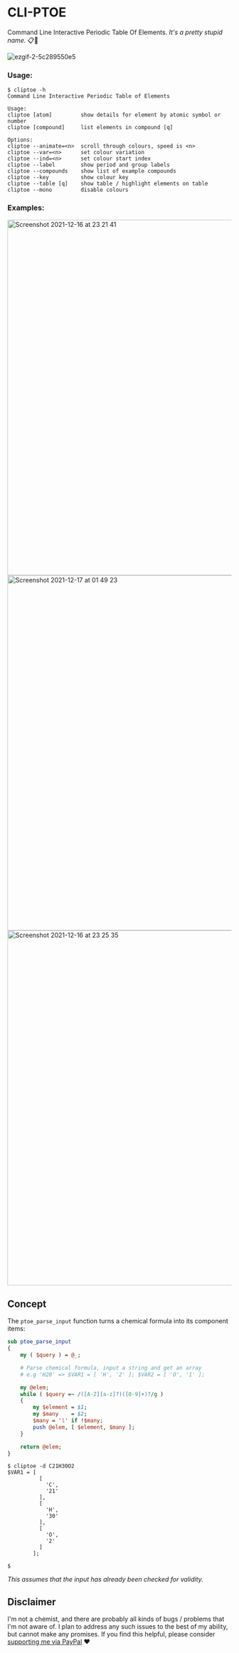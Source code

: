 # CLI-PTOE
Command Line Interactive Periodic Table Of Elements.
_It's a pretty stupid name._ 📋🦶

![ezgif-2-5c289550e5](https://user-images.githubusercontent.com/54200401/146476909-0a99cc8e-73b7-41ee-9ca6-74fe06c93858.gif)

### Usage:

```
$ cliptoe -h
Command Line Interactive Periodic Table of Elements

Usage:
cliptoe [atom]         show details for element by atomic symbol or number
cliptoe [compound]     list elements in compound [q]

Options:
cliptoe --animate=<n>  scroll through colours, speed is <n>
cliptoe --var=<n>      set colour variation
cliptoe --ind=<n>      set colour start index
cliptoe --label        show period and group labels
cliptoe --compounds    show list of example compounds
cliptoe --key          show colour key
cliptoe --table [q]    show table / highlight elements on table
cliptoe --mono         disable colours
```

### Examples:

<img width="797" alt="Screenshot 2021-12-16 at 23 21 41" src="https://user-images.githubusercontent.com/54200401/146463348-203dc15b-2afc-4971-863c-f53712fbe4c0.png">

<img width="796" alt="Screenshot 2021-12-17 at 01 49 23" src="https://user-images.githubusercontent.com/54200401/146476257-dd5d420f-5c7c-4987-b6fc-089632c800ee.png">

<img width="796" alt="Screenshot 2021-12-16 at 23 25 35" src="https://user-images.githubusercontent.com/54200401/146463668-d257bdf7-6e5a-4380-804a-2a4659b7615a.png">

## Concept
The `ptoe_parse_input` function turns a chemical formula into its component items:
```perl
sub ptoe_parse_input
{
    my ( $query ) = @_;

    # Parse chemical formula, input a string and get an array
    # e.g 'H20' => $VAR1 = [ 'H', '2' ]; $VAR2 = [ 'O', '1' ];

    my @elem;
    while ( $query =~ /([A-Z][a-z]?)([0-9]+)?/g )
    {
        my $element = $1;
        my $many    = $2;
        $many = '1' if !$many;
        push @elem, [ $element, $many ];
    }

    return @elem;
}
```
```
$ cliptoe -d C21H30O2
$VAR1 = [
          [
            'C',
            '21'
          ],
          [
            'H',
            '30'
          ],
          [
            'O',
            '2'
          ]
        ];

$ 
```
_This assumes that the input has already been checked for validity._

## Disclaimer
I'm not a chemist, and there are probably all kinds of bugs / problems that I'm not aware of.
I plan to address any such issues to the best of my ability, but cannot make any promises.
If you find this helpful, please consider [supporting me via PayPal](https://www.paypal.com/donate/?hosted_button_id=NCGGHVES859DA) ❤️
